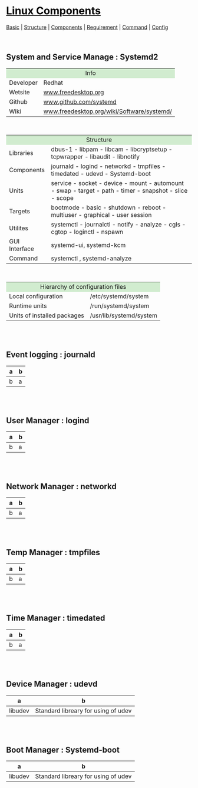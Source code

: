# [<span style="color:black;">Linux Components</span>](Linux.md)
[Basic](Linux-Basic.md) | [Structure](Linux-Structure.md) | [Components](Linux-Components.md) | [Requirement](Linux-Requirement.md) | [Command](Linux-Command.md) | [Config](Linux-Config.md)

<br>

## System and Service Manage : Systemd2

<table><tbody>
<tr><td colspan=2 align="center" bgcolor="D1ECCF">Info</td></tr>
<tr><td rowspan="1">Developer</td><td>Redhat</td></tr>
<tr><td rowspan="1">Wetsite</td><td><a href="https://www.freedesktop.org/wiki/" target="_blank">www.freedesktop.org</a></td></tr>
<tr><td rowspan="1">Github</td><td><a href="https://github.com/systemd" target="_blank">www.github.com/systemd</a></td></tr>
<tr><td rowspan="1">Wiki</td><td><a href="https://www.freedesktop.org/wiki/Software/systemd/" target="_blank">www.freedesktop.org/wiki/Software/systemd/</a></td></tr>
</tbody></table>

<br>

<table><tbody>
<tr><td colspan=2 align=center bgcolor="D1ECCF">Structure</td></tr>
<tr><td rowspan=1>Libraries</td><td>dbus-1 - libpam - libcam - libcryptsetup - tcpwrapper - libaudit - libnotify</td></tr>
<tr><td rowspan=1>Components</td><td>journald - logind - networkd - tmpfiles - timedated - udevd - Systemd-boot</td></tr>
<tr><td rowspan=1>Units</td><td>service - socket - device - mount - automount - swap - target - path - timer - snapshot - slice - scope</td></tr>
<tr><td rowspan=1>Targets</td><td>bootmode - basic - shutdown - reboot - multiuser - graphical - user session</td></tr>
<tr><td rowspan=1>Utilites</td><td>systemctl - journalctl - notify - analyze - cgls - cgtop - loginctl - nspawn</td></tr>
<tr><td rowspan=1>GUI Interface</td><td>systemd-ui, systemd-kcm</td></tr>
<tr><td rowspan=1>Command</td><td>systemctl , systemd-analyze</td></tr>
</tbody></table>

<br>

<table><tbody>
<tr><td colspan=2 align=center bgcolor="D1ECCF">Hierarchy of configuration files</td></tr>
<tr><td rowspan=1>Local configuration</td><td>/etc/systemd/system</td></tr>
<tr><td rowspan=1>Runtime units</td><td>/run/systemd/system</td></tr>
<tr><td rowspan=1>Units of installed packages</td><td>/usr/lib/systemd/system</td></tr>
</tbody></table>


<br><br>
## Event logging : journald
| a | b |
| ------ | ------ |
| b | a |



<br><br>
## User Manager : logind
| a | b |
| ------ | ------ |
| b | a |



<br><br>
## Network Manager : networkd
| a | b |
| ------ | ------ |
| b | a |


<br><br>
## Temp Manager : tmpfiles
| a | b |
| ------ | ------ |
| b | a |



<br><br>
## Time Manager : timedated
| a | b |
| ------ | ------ |
| b | a |


<br><br>
## Device Manager : udevd
| a | b |
| ------ | ------ |
| libudev | Standard libreary for using of udev |


<br><br>
## Boot Manager : Systemd-boot
| a | b |
| ------ | ------ |
| libudev | Standard libreary for using of udev |
